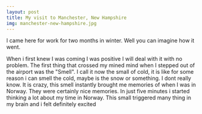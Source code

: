 ```yaml
---
layout: post
title: My visit to Manchester, New Hampshire
img: manchester-new-hampshire.jpg
---
```


I came here for work for two months in winter. Well you can imagine how it went.

When i first knew I was coming I was positive I will deal with it with no problem. The first thing that crossed my mined mind when I stepped out of the airport was the \"Smell\". I call it now the small of cold, it is like for some reason i can smell the cold, maybe is the snow or something. I dont really know. It is crazy, this smell instantly brought me memories of when I was in Norway. They were certainly nice memories. In just five minutes i started thinking a lot about my time in Norway. This small triggered many thing in my brain and i felt definitely excited
